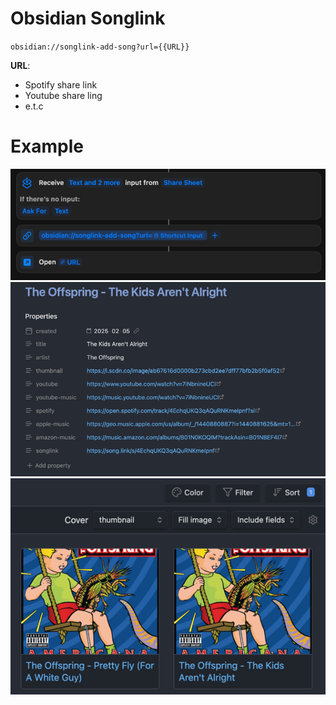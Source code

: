 # Obsidian Songlink

`obsidian://songlink-add-song?url={{URL}}`

**URL**:
- Spotify share link
- Youtube share ling
- e.t.c

# Example

![img.png](img.png)
![img_1.png](img_1.png)
![img_2.png](img_2.png)
